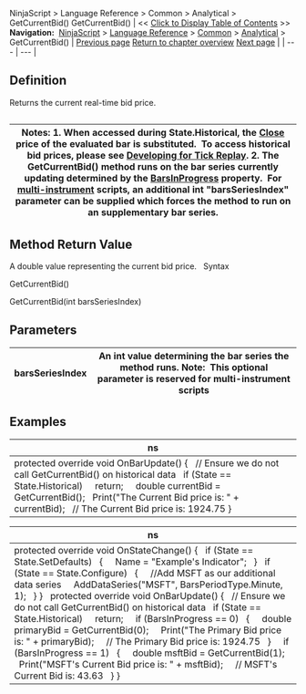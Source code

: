 ﻿
NinjaScript > Language Reference > Common > Analytical > GetCurrentBid()
GetCurrentBid()
| << [Click to Display Table of Contents](getcurrentbid.md) >> **Navigation:**     [NinjaScript](ninjascript.md) > [Language Reference](language_reference_wip.md) > [Common](common.md) > [Analytical](market_data.md) > GetCurrentBid() | [Previous page](getcurrentaskvolume.md) [Return to chapter overview](market_data.md) [Next page](getcurrentbidvolume.md) |
| --- | --- |
## Definition
Returns the current real-time bid price.
## 
| Notes:  1. When accessed during State.Historical, the [Close](close.md) price of the evaluated bar is substituted.  To access historical bid prices, please see [Developing for Tick Replay](developing_for__tick_replay.md). 2. The GetCurrentBid() method runs on the bar series currently updating determined by the [BarsInProgress](barsinprogress.md) property.  For [multi-instrument](multi-time_frame__instruments.md) scripts, an additional int "barsSeriesIndex" parameter can be supplied which forces the method to run on an supplementary bar series. |
| --- |
## 
## 
## Method Return Value
A double value representing the current bid price.
 
Syntax  

GetCurrentBid()  

GetCurrentBid(int barsSeriesIndex)
 
## Parameters
| barsSeriesIndex | An int value determining the bar series the method runs. Note:  This optional parameter is reserved for multi-instrument scripts |
| --- | --- |
## 
## 
## Examples
| ns |
| --- |
| protected override void OnBarUpdate() {    // Ensure we do not call GetCurrentBid() on historical data    if (State == State.Historical)      return;      double currentBid = GetCurrentBid();    Print("The Current Bid price is: " + currentBid);    // The Current Bid price is: 1924.75 } |

| ns |
| --- |
| protected override void OnStateChange() {    if (State == State.SetDefaults)    {      Name = "Example's Indicator";    }    if (State == State.Configure)    {      //Add MSFT as our additional data series      AddDataSeries("MSFT", BarsPeriodType.Minute, 1);    } }   protected override void OnBarUpdate() {    // Ensure we do not call GetCurrentBid() on historical data    if (State == State.Historical)      return;      if (BarsInProgress == 0)    {      double primaryBid = GetCurrentBid(0);      Print("The Primary Bid price is: " + primaryBid);      // The Primary Bid price is: 1924.75    }      if (BarsInProgress == 1)    {      double msftBid = GetCurrentBid(1);      Print("MSFT's Current Bid price is: " + msftBid);      // MSFT's Current Bid is: 43.63    } } |

